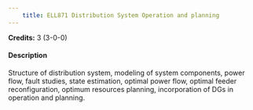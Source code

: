 ```yaml
---
    title: ELL871 Distribution System Operation and planning
---
```

**Credits:** 3 (3-0-0)



#### Description 
Structure of distribution system, modeling of system components, power flow, fault studies, state estimation, optimal power flow, optimal feeder reconfiguration, optimum resources planning, incorporation of DGs in operation and planning.